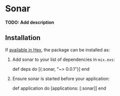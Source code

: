 # Sonar

**TODO: Add description**

## Installation

If [available in Hex](https://hex.pm/docs/publish), the package can be installed as:

  1. Add sonar to your list of dependencies in `mix.exs`:

        def deps do
          [{:sonar, "~> 0.0.1"}]
        end

  2. Ensure sonar is started before your application:

        def application do
          [applications: [:sonar]]
        end

